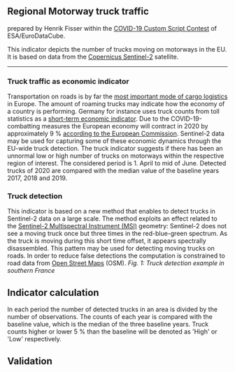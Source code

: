 ## Regional Motorway truck traffic

prepared by Henrik Fisser within the [COVID-19 Custom Script Contest](https://www.sentinel-hub.com/contest-covid/) of ESA/EuroDataCube.

This indicator depicts the number of trucks moving on motorways in the EU. It is based on data from the [Copernicus Sentinel-2](http://www.esa.int/Applications/Observing_the_Earth/Copernicus/Sentinel-2) satellite.
___________
### Truck traffic as economic indicator
Transportation on roads is by far the [most important mode of cargo logistics](https://ec.europa.eu/eurostat/statistics-explained/index.php/Freight_transport_statistics_-_modal_split) in Europe. The amount of roaming trucks may indicate how the economy of a country is performing. Germany for instance uses truck counts from toll statistics as a [short-term economic indicator](https://www.destatis.de/EN/Service/EXDAT/Datensaetze/truck-toll-mileage.html). Due to the COVID-19-combatting measures the European economy will contract in 2020 by approximately 9 % [according to the European Commission](https://ec.europa.eu/info/business-economy-euro/economic-performance-and-forecasts/economic-forecasts/summer-2020-economic-forecast-deeper-recession-wider-divergences_en). Sentinel-2 data may be used for capturing some of these economic dynamics through the EU-wide truck detection.
The truck indicator suggests if there has been an unnormal low or high number of trucks on motorways within the respective region of interest. The considered period is 1. April to mid of June. Detected trucks of 2020 are compared with the median value of the baseline years 2017, 2018 and 2019. 

### Truck detection
This indicator is based on a new method that enables to detect trucks in Sentinel-2 data on a large scale. The method exploits an effect related to the [Sentinel-2 Multispectral Instrument (MSI)](https://earth.esa.int/web/sentinel/technical-guides/sentinel-2-msi/msi-instrument) geometry: Sentinel-2 does not see a moving truck once but three times in the red-blue-green spectrum. As the truck is moving during this short time offset, it appears spectrally disassembled. This pattern may be used for detecting moving trucks on roads. In order to reduce false detections the computation is constrained to road data from [Open Street Maps](https://wiki.openstreetmap.org/wiki/Key:highway) (OSM).
*Fig. 1: Truck detection example in southern France*

## Indicator calculation
In each period the number of detected trucks in an area is divided by the number of observations. The counts of each year is compared with the baseline value, which is the median of the three baseline years. Truck counts higher or lower 5 % than the baseline will be denoted as 'High' or 'Low' respectively.

## Validation



